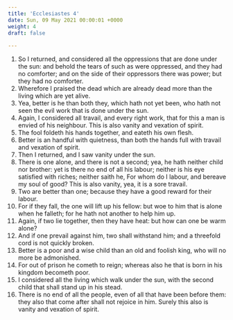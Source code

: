 ```yaml
---
title: 'Ecclesiastes 4'
date: Sun, 09 May 2021 00:00:01 +0000
weight: 4
draft: false
  
---
```


1. So I returned, and considered all the oppressions that are done under the sun: and behold the tears of such as were oppressed, and they had no comforter; and on the side of their oppressors there was power; but they had no comforter.
2. Wherefore I praised the dead which are already dead more than the living which are yet alive.
3. Yea, better is he than both they, which hath not yet been, who hath not seen the evil work that is done under the sun.
4. Again, I considered all travail, and every right work, that for this a man is envied of his neighbour. This is also vanity and vexation of spirit.
5. The fool foldeth his hands together, and eateth his own flesh.
6. Better is an handful with quietness, than both the hands full with travail and vexation of spirit.
7. Then I returned, and I saw vanity under the sun.
8. There is one alone, and there is not a second; yea, he hath neither child nor brother: yet is there no end of all his labour; neither is his eye satisfied with riches; neither saith he, For whom do I labour, and bereave my soul of good? This is also vanity, yea, it is a sore travail.
9. Two are better than one; because they have a good reward for their labour.
10. For if they fall, the one will lift up his fellow: but woe to him that is alone when he falleth; for he hath not another to help him up.
11. Again, if two lie together, then they have heat: but how can one be warm alone?
12. And if one prevail against him, two shall withstand him; and a threefold cord is not quickly broken.
13. Better is a poor and a wise child than an old and foolish king, who will no more be admonished.
14. For out of prison he cometh to reign; whereas also he that is born in his kingdom becometh poor.
15. I considered all the living which walk under the sun, with the second child that shall stand up in his stead.
16. There is no end of all the people, even of all that have been before them: they also that come after shall not rejoice in him. Surely this also is vanity and vexation of spirit.
